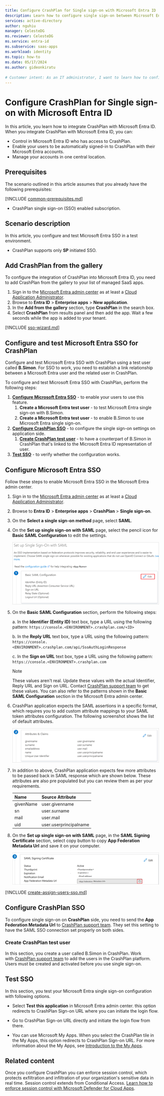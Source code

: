 ```yaml
---
title: Configure CrashPlan for Single sign-on with Microsoft Entra ID
description: Learn how to configure single sign-on between Microsoft Entra ID and CrashPlan.
services: active-directory
author: nguhiu
manager: CelesteDG
ms.reviewer: CelesteDG
ms.service: entra-id
ms.subservice: saas-apps
ms.workload: identity
ms.topic: how-to
ms.date: 05/17/2024
ms.author: gideonkiratu

# Customer intent: As an IT administrator, I want to learn how to configure single sign-on between Microsoft Entra ID and Directory Services so that I can control who has access to Directory Services, enable automatic sign-in with Microsoft Entra accounts, and manage my accounts in one central location.
---
```


# Configure CrashPlan for Single sign-on with Microsoft Entra ID

In this article,  you learn how to integrate CrashPlan with Microsoft Entra ID. When you integrate CrashPlan with Microsoft Entra ID, you can:

* Control in Microsoft Entra ID who has access to CrashPlan.
* Enable your users to be automatically signed-in to CrashPlan with their Microsoft Entra accounts.
* Manage your accounts in one central location.

## Prerequisites

The scenario outlined in this article assumes that you already have the following prerequisites:

[!INCLUDE [common-prerequisites.md](~/identity/saas-apps/includes/common-prerequisites.md)]
* CrashPlan single sign-on (SSO) enabled subscription.

## Scenario description

In this article,  you configure and test Microsoft Entra SSO in a test environment.

* CrashPlan supports only **SP** initiated SSO.

## Add CrashPlan from the gallery

To configure the integration of CrashPlan into Microsoft Entra ID, you need to add CrashPlan from the gallery to your list of managed SaaS apps.

1. Sign in to the [Microsoft Entra admin center](https://entra.microsoft.com) as at least a [Cloud Application Administrator](~/identity/role-based-access-control/permissions-reference.md#cloud-application-administrator).
1. Browse to **Entra ID** > **Enterprise apps** > **New application**.
1. In the **Add from the gallery** section, type **CrashPlan** in the search box.
1. Select **CrashPlan** from results panel and then add the app. Wait a few seconds while the app is added to your tenant.

[!INCLUDE [sso-wizard.md](~/identity/saas-apps/includes/sso-wizard.md)]

## Configure and test Microsoft Entra SSO for CrashPlan

Configure and test Microsoft Entra SSO with CrashPlan using a test user called **B.Simon**. For SSO to work, you need to establish a link relationship between a Microsoft Entra user and the related user in CrashPlan.

To configure and test Microsoft Entra SSO with CrashPlan, perform the following steps:

1. **[Configure Microsoft Entra SSO](#configure-microsoft-entra-sso)** - to enable your users to use this feature.
    1. **Create a Microsoft Entra test user** - to test Microsoft Entra single sign-on with B.Simon.
    1. **Create a Microsoft Entra test user** - to enable B.Simon to use Microsoft Entra single sign-on.
1. **[Configure CrashPlan SSO](#configure-crashplan-sso)** - to configure the single sign-on settings on application side.
    1. **[Create CrashPlan test user](#create-crashplan-test-user)** - to have a counterpart of B.Simon in CrashPlan that's linked to the Microsoft Entra ID representation of user.
1. **[Test SSO](#test-sso)** - to verify whether the configuration works.

## Configure Microsoft Entra SSO

Follow these steps to enable Microsoft Entra SSO in the Microsoft Entra admin center.

1. Sign in to the [Microsoft Entra admin center](https://entra.microsoft.com) as at least a [Cloud Application Administrator](~/identity/role-based-access-control/permissions-reference.md#cloud-application-administrator).
1. Browse to **Entra ID** > **Enterprise apps** > **CrashPlan** > **Single sign-on**.
1. On the **Select a single sign-on method** page, select **SAML**.
1. On the **Set up single sign-on with SAML** page, select the pencil icon for **Basic SAML Configuration** to edit the settings.

   ![Screenshot shows how to edit Basic SAML Configuration.](common/edit-urls.png "Basic Configuration")

1. On the **Basic SAML Configuration** section, perform the following steps:

    a. In the **Identifier (Entity ID)** text box, type a URL using the following pattern:
    `https://console.<ENVIRONMENT>.crashplan.com/<ID>`

    b. In the **Reply URL** text box, type a URL using the following pattern:
    `https://console.<ENVIRONMENT>.crashplan.com/api/SsoAuthLoginResponse`

    c. In the **Sign on URL** text box, type a URL using the following pattern:
    `https://console.<ENVIRONMENT>.crashplan.com`

	> [!NOTE]
	> These values aren't real. Update these values with the actual Identifier, Reply URL and Sign on URL. Contact [CrashPlan support team](mailto:gethelp@crashplan.com) to get these values. You can also refer to the patterns shown in the **Basic SAML Configuration** section in the Microsoft Entra admin center.

1. CrashPlan application expects the SAML assertions in a specific format, which requires you to add custom attribute mappings to your SAML token attributes configuration. The following screenshot shows the list of default attributes.

	![Screenshot shows the image of attributes configuration.](common/default-attributes.png "Image")

1. In addition to above, CrashPlan application expects few more attributes to be passed back in SAML response which are shown below. These attributes are also pre populated but you can review them as per your requirements.
	
	| Name | Source Attribute|
	| ---- | --------------- |
	| givenName | user.givenname |
	| sn | user.surname |
	| mail | user.mail |
	| uid  | user.userprincipalname |

1. On the **Set up single sign-on with SAML** page, in the **SAML Signing Certificate** section, select copy button to copy **App Federation Metadata Url** and save it on your computer.

	![Screenshot shows the certificate download link.](common/copy-metadataurl.png "Certificate")

[!INCLUDE [create-assign-users-sso.md](~/identity/saas-apps/includes/create-assign-users-sso.md)]

## Configure CrashPlan SSO

To configure single sign-on on **CrashPlan** side, you need to send the **App Federation Metadata Url** to [CrashPlan support team](mailto:gethelp@crashplan.com). They set this setting to have the SAML SSO connection set properly on both sides.

### Create CrashPlan test user

In this section, you create a user called B.Simon in CrashPlan. Work with [CrashPlan support team](mailto:gethelp@crashplan.com) to add the users in the CrashPlan platform. Users must be created and activated before you use single sign-on.

## Test SSO 

In this section, you test your Microsoft Entra single sign-on configuration with following options.
 
* Select **Test this application** in Microsoft Entra admin center. this option redirects to CrashPlan Sign-on URL where you can initiate the login flow.
 
* Go to CrashPlan Sign-on URL directly and initiate the login flow from there.
 
* You can use Microsoft My Apps. When you select the CrashPlan tile in the My Apps, this option redirects to CrashPlan Sign-on URL. For more information about the My Apps, see [Introduction to the My Apps](https://support.microsoft.com/account-billing/sign-in-and-start-apps-from-the-my-apps-portal-2f3b1bae-0e5a-4a86-a33e-876fbd2a4510).

## Related content

Once you configure CrashPlan you can enforce session control, which protects exfiltration and infiltration of your organization's sensitive data in real time. Session control extends from Conditional Access. [Learn how to enforce session control with Microsoft Defender for Cloud Apps](/cloud-app-security/proxy-deployment-any-app).